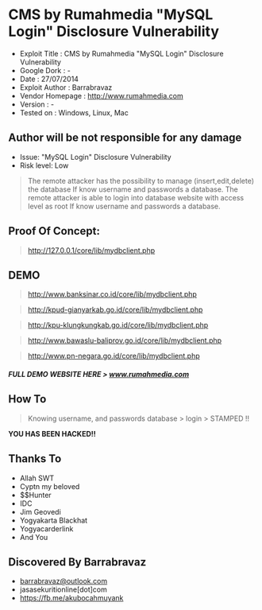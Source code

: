 # CMS by Rumahmedia "MySQL Login" Disclosure Vulnerability

* Exploit Title : CMS by Rumahmedia "MySQL Login" Disclosure Vulnerability
* Google Dork : -
* Date : 27/07/2014
* Exploit Author : Barrabravaz
* Vendor Homepage : http://www.rumahmedia.com
* Version : -
* Tested on : Windows, Linux, Mac

## Author will be not responsible for any damage
* Issue: "MySQL Login" Disclosure Vulnerability
* Risk level: Low

> The remote attacker has the possibility to manage (insert,edit,delete) the database If know username and passwords a database.
> The remote attacker is able to login into database website with access level as root If know username and passwords a database.

## Proof Of Concept:
> http://127.0.0.1/core/lib/mydbclient.php

## DEMO
> http://www.banksinar.co.id/core/lib/mydbclient.php

> http://kpud-gianyarkab.go.id/core/lib/mydbclient.php

> http://kpu-klungkungkab.go.id/core/lib/mydbclient.php

> http://www.bawaslu-baliprov.go.id/core/lib/mydbclient.php

> http://www.pn-negara.go.id/core/lib/mydbclient.php

##### FULL DEMO WEBSITE HERE > www.rumahmedia.com

## How To
> Knowing username, and passwords database > login > STAMPED !! 

**YOU HAS BEEN HACKED!!**

## Thanks To
* Allah SWT
* Cyptn my beloved
* $$Hunter
* IDC
* Jim Geovedi
* Yogyakarta Blackhat
* Yogyacarderlink
* And You

## Discovered By Barrabravaz
* barrabravaz@outlook.com 
* jasasekuritionline[dot]com
* https://fb.me/akubocahmuyank